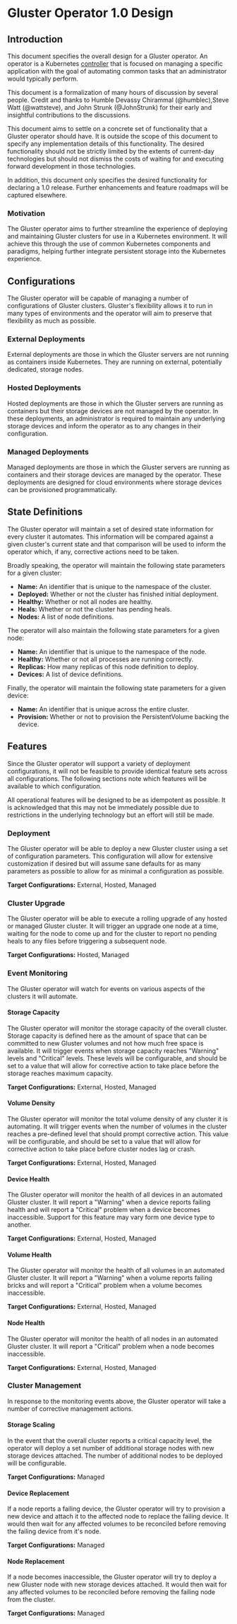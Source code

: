 # Gluster Operator 1.0 Design

## Introduction

This document specifies the overall design for a Gluster operator. An operator
is a Kubernetes [controller](https://github.com/kubernetes/sample-controller)
that is focused on managing a specific application with the goal of automating
common tasks that an administrator would typically perform.

This document is a formalization of many hours of discussion by several people.
Credit and thanks to Humble Devassy Chirammal (@humblec),Steve Watt
(@wattsteve), and John Strunk (@JohnStrunk) for their early and insightful
contributions to the discussions.

This document aims to settle on a concrete set of functionality that a Gluster
operator should have. It is outside the scope of this document to specify any
implementation details of this functionality. The desired functionality should
not be strictly limited by the extents of current-day technologies but should
not dismiss the costs of waiting for and executing forward development in those
technologies.

In addition, this document only specifies the desired functionality for
declaring a 1.0 release. Further enhancements and feature roadmaps will be
captured elsewhere.

### Motivation

The Gluster operator aims to further streamline the experience of deploying and
maintaining Gluster clusters for use in a Kubernetes environment. It will
achieve this through the use of common Kubernetes components and paradigms,
helping further integrate persistent storage into the Kubernetes experience.

## Configurations

The Gluster operator will be capable of managing a number of configurations of
Gluster clusters. Gluster's flexibility allows it to run in many types of
environments and the operator will aim to preserve that flexibility as much as
possible.

### External Deployments

External deployments are those in which the Gluster servers are not running as
containers inside Kubernetes. They are running on external, potentially
dedicated, storage nodes.

### Hosted Deployments

Hosted deployments are those in which the Gluster servers are running as
containers but their storage devices are not managed by the operator. In these
deployments, an administrator is required to maintain any underlying storage
devices and inform the operator as to any changes in their configuration.

### Managed Deployments

Managed deployments are those in which the Gluster servers are running as
containers and their storage devices are managed by the operator. These
deployments are designed for cloud environments where storage devices can be
provisioned programmatically.

## State Definitions

The Gluster operator will maintain a set of desired state information for every
cluster it automates. This information will be compared against a given
cluster's current state and that comparison will be used to inform the operator
which, if any, corrective actions need to be taken.

Broadly speaking, the operator will maintain the following state parameters for
a given cluster:

* **Name:** An identifier that is unique to the namespace of the cluster.
* **Deployed:** Whether or not the cluster has finished initial deployment.
* **Healthy:** Whether or not all nodes are healthy.
* **Heals:** Whether or not the cluster has pending heals.
* **Nodes:** A list of node definitions.

The operator will also maintain the following state parameters for a given node:

* **Name:** An identifier that is unique to the namespace of the node.
* **Healthy:** Whether or not all processes are running correctly.
* **Replicas:** How many replicas of this node definition to deploy.
* **Devices:** A list of device definitions.

Finally, the operator will maintain the following state parameters for a given
device:

* **Name:** An identifier that is unique across the entire cluster.
* **Provision:** Whether or not to provision the PersistentVolume backing the
  device.

## Features

Since the Gluster operator will support a variety of deployment configurations,
it will not be feasible to provide identical feature sets across all
configurations. The following sections note which features will be available to
which configuration.

All operational features will be designed to be as idempotent as possible. It is
acknowledged that this may not be immediately possible due to restrictions in
the underlying technology but an effort will still be made.

### Deployment

The Gluster operator will be able to deploy a new Gluster cluster using a set of
configuration parameters. This configuration will allow for extensive
customization if desired but will assume sane defaults for as many parameters as
possible to allow for as minimal a configuration as possible.

**Target Configurations:** External, Hosted, Managed

### Cluster Upgrade

The Gluster operator will be able to execute a rolling upgrade of any hosted or
managed Gluster cluster. It will trigger an upgrade one node at a time, waiting
for the node to come up and for the cluster to report no pending heals to any
files before triggering a subsequent node.

**Target Configurations:** Hosted, Managed

### Event Monitoring

The Gluster operator will watch for events on various aspects of the clusters it
will automate.

#### Storage Capacity

The Gluster operator will monitor the storage capacity of the overall cluster.
Storage capacity is defined here as the amount of space that can be committed to
new Gluster volumes and not how much free space is available. It will trigger
events when storage capacity reaches "Warning" levels and "Critical" levels.
These levels will be configurable, and should be set to a value that will allow
for corrective action to take place before the storage reaches maximum capacity.

**Target Configurations:** External, Hosted, Managed

#### Volume Density

The Gluster operator will monitor the total volume density of any cluster it is
automating. It will trigger events when the number of volumes in the cluster
reaches a pre-defined level that should prompt corrective action. This value
will be configurable, and should be set to a value that will allow for
corrective action to take place before cluster nodes lag or crash.

**Target Configurations:** External, Hosted, Managed

#### Device Health

The Gluster operator will monitor the health of all devices in an automated
Gluster cluster. It will report a "Warning" when a device reports failing health
and will report a "Critical" problem when a device becomes inaccessible. Support
for this feature may vary form one device type to another.

**Target Configurations:** External, Hosted, Managed

#### Volume Health

The Gluster operator will monitor the health of all volumes in an automated
Gluster cluster. It will report a "Warning" when a volume reports failing bricks
and will report a "Critical" problem when a volume becomes inaccessible.

**Target Configurations:** External, Hosted, Managed

#### Node Health

The Gluster operator will monitor the health of all nodes in an automated
Gluster cluster. It will report a "Critical" problem when a node becomes
inaccessible.

**Target Configurations:** External, Hosted, Managed

### Cluster Management

In response to the monitoring events above, the Gluster operator will take a
number of corrective management actions.

#### Storage Scaling

In the event that the overall cluster reports a critical capacity level, the
operator will deploy a set number of additional storage nodes with new storage
devices attached. The number of additional nodes to be deployed will be
configurable.

**Target Configurations:** Managed

#### Device Replacement

If a node reports a failing device, the Gluster operator will try to provision a
new device and attach it to the affected node to replace the failing device. It
would then wait for any affected volumes to be reconciled before removing the
failing device from it's node.

**Target Configurations:** Managed

#### Node Replacement

If a node becomes inaccessible, the Gluster operator will try to deploy a new
Gluster node with new storage devices attached. It would then wait for any
affected volumes to be reconciled before removing the failing node from the
cluster.

**Target Configurations:** Managed
